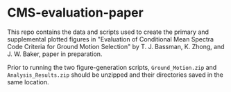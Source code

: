 # CMS-evaluation-paper

This repo contains the data and scripts used to create the primary and supplemental plotted figures in "Evaluation of Conditional Mean Spectra Code Criteria for Ground Motion Selection" by T. J. Bassman, K. Zhong, and J. W. Baker, paper in preparation.

Prior to running the two figure-generation scripts, ```Ground_Motion.zip``` and ```Analysis_Results.zip``` should be unzipped and their directories saved in the same location.

